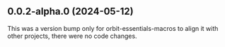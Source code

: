 ## 0.0.2-alpha.0 (2024-05-12)

This was a version bump only for orbit-essentials-macros to align it with other projects, there were no code changes.